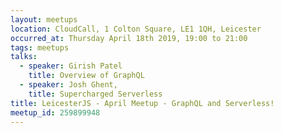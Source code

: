```yaml
---
layout: meetups
location: CloudCall, 1 Colton Square, LE1 1QH, Leicester
occurred_at: Thursday April 18th 2019, 19:00 to 21:00
tags: meetups
talks:
  - speaker: Girish Patel
    title: Overview of GraphQL
  - speaker: Josh Ghent,
    title: Supercharged Serverless
title: LeicesterJS - April Meetup - GraphQL and Serverless!
meetup_id: 259899948
---
```

